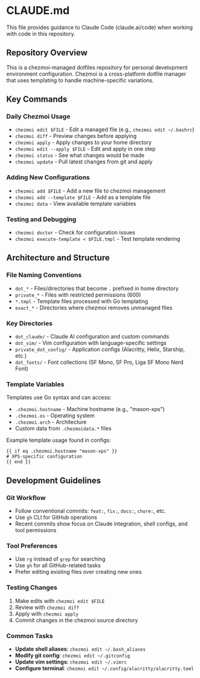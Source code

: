 # CLAUDE.md

This file provides guidance to Claude Code (claude.ai/code) when working with code in this repository.

## Repository Overview

This is a chezmoi-managed dotfiles repository for personal development environment configuration. Chezmoi is a cross-platform dotfile manager that uses templating to handle machine-specific variations.

## Key Commands

### Daily Chezmoi Usage
- `chezmoi edit $FILE` - Edit a managed file (e.g., `chezmoi edit ~/.bashrc`)
- `chezmoi diff` - Preview changes before applying
- `chezmoi apply` - Apply changes to your home directory
- `chezmoi edit --apply $FILE` - Edit and apply in one step
- `chezmoi status` - See what changes would be made
- `chezmoi update` - Pull latest changes from git and apply

### Adding New Configurations
- `chezmoi add $FILE` - Add a new file to chezmoi management
- `chezmoi add --template $FILE` - Add as a template file
- `chezmoi data` - View available template variables

### Testing and Debugging
- `chezmoi doctor` - Check for configuration issues
- `chezmoi execute-template < $FILE.tmpl` - Test template rendering

## Architecture and Structure

### File Naming Conventions
- `dot_*` - Files/directories that become `.` prefixed in home directory
- `private_*` - Files with restricted permissions (600)
- `*.tmpl` - Template files processed with Go templating
- `exact_*` - Directories where chezmoi removes unmanaged files

### Key Directories
- `dot_claude/` - Claude AI configuration and custom commands
- `dot_vim/` - Vim configuration with language-specific settings
- `private_dot_config/` - Application configs (Alacritty, Helix, Starship, etc.)
- `dot_fonts/` - Font collections (SF Mono, SF Pro, Liga SF Mono Nerd Font)

### Template Variables
Templates use Go syntax and can access:
- `.chezmoi.hostname` - Machine hostname (e.g., "mason-xps")
- `.chezmoi.os` - Operating system
- `.chezmoi.arch` - Architecture
- Custom data from `.chezmoidata.*` files

Example template usage found in configs:
```
{{ if eq .chezmoi.hostname "mason-xps" }}
# XPS-specific configuration
{{ end }}
```

## Development Guidelines

### Git Workflow
- Follow conventional commits: `feat:`, `fix:`, `docs:`, `chore:`, etc.
- Use `gh` CLI for GitHub operations
- Recent commits show focus on Claude integration, shell configs, and tool permissions

### Tool Preferences
- Use `rg` instead of `grep` for searching
- Use `gh` for all GitHub-related tasks
- Prefer editing existing files over creating new ones

### Testing Changes
1. Make edits with `chezmoi edit $FILE`
2. Review with `chezmoi diff`
3. Apply with `chezmoi apply`
4. Commit changes in the chezmoi source directory

### Common Tasks
- **Update shell aliases**: `chezmoi edit ~/.bash_aliases`
- **Modify git config**: `chezmoi edit ~/.gitconfig`
- **Update vim settings**: `chezmoi edit ~/.vimrc`
- **Configure terminal**: `chezmoi edit ~/.config/alacritty/alacritty.toml`